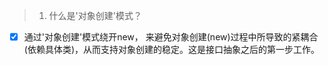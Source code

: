 > 1. 什么是'对象创建'模式？
- [X] 通过'对象创建'模式绕开new， 来避免对象创建(new)过程中所导致的紧耦合(依赖具体类)，从而支持对象创建的稳定。这是接口抽象之后的第一步工作。
  
>